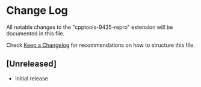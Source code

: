 # Change Log

All notable changes to the "cpptools-9435-repro" extension will be documented in this file.

Check [Keep a Changelog](http://keepachangelog.com/) for recommendations on how to structure this file.

## [Unreleased]

- Initial release